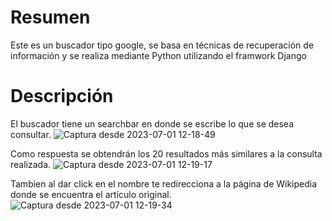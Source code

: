 # Resumen
Este es un buscador tipo google, se basa en técnicas de recuperación de información y se realiza mediante Python utilizando el framwork Django
# Descripción
El buscador tiene un searchbar en donde se escribe lo que se desea consultar.
![Captura desde 2023-07-01 12-18-49](https://github.com/Edgar-Padilla/Buscador-de-Vinos/assets/97701913/d9993355-19dd-45e9-90d8-b70823a70280)

Como respuesta se obtendrán los 20 resultados más similares a la consulta realizada.
![Captura desde 2023-07-01 12-19-17](https://github.com/Edgar-Padilla/Buscador-de-Vinos/assets/97701913/4b421f4f-026a-4f0e-8bd2-d1676c8a4501)


Tambien al dar click en el nombre te redirecciona a la página de Wikipedia donde se encuentra el artículo original.
![Captura desde 2023-07-01 12-19-34](https://github.com/Edgar-Padilla/Buscador-de-Vinos/assets/97701913/d91ee12d-cffa-4c5d-9731-55b614f8f861)
